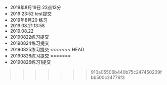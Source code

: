 * 2019年8月19日 23点13分
* 2019:23:52 test提交
* 2019年8月20 练习
* 2019.08.21.13:58
* 2019.08.22
* 20190822练习提交
* 20190824练习提交
* 20190825练习提交
<<<<<<< HEAD
* 20190826练习提交
=======
* 20190826练习1提交
>>>>>>> 910a05506b440b75c247450209fbb500c24776f3
